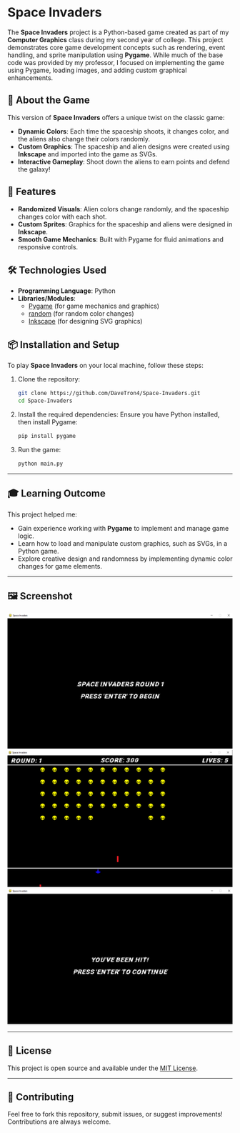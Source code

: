 # Space Invaders

The **Space Invaders** project is a Python-based game created as part of my **Computer Graphics** class during my second year of college. This project demonstrates core game development concepts such as rendering, event handling, and sprite manipulation using **Pygame**. While much of the base code was provided by my professor, I focused on implementing the game using Pygame, loading images, and adding custom graphical enhancements.

## 👾 About the Game
This version of **Space Invaders** offers a unique twist on the classic game:
- **Dynamic Colors**: Each time the spaceship shoots, it changes color, and the aliens also change their colors randomly.
- **Custom Graphics**: The spaceship and alien designs were created using **Inkscape** and imported into the game as SVGs.
- **Interactive Gameplay**: Shoot down the aliens to earn points and defend the galaxy!

## 🚀 Features
- **Randomized Visuals**: Alien colors change randomly, and the spaceship changes color with each shot.
- **Custom Sprites**: Graphics for the spaceship and aliens were designed in **Inkscape**.
- **Smooth Game Mechanics**: Built with Pygame for fluid animations and responsive controls.

## 🛠️ Technologies Used
- **Programming Language**: Python
- **Libraries/Modules**:
  - [Pygame](https://www.pygame.org/) (for game mechanics and graphics)
  - [random](https://docs.python.org/3/library/random.html) (for random color changes)
  - [Inkscape](https://inkscape.org/) (for designing SVG graphics)

## 📦 Installation and Setup
To play **Space Invaders** on your local machine, follow these steps:

1. Clone the repository:
   ```bash
   git clone https://github.com/DaveTron4/Space-Invaders.git
   cd Space-Invaders
   ```

2. Install the required dependencies: Ensure you have Python installed, then install Pygame:

    ```bash
    pip install pygame
    ```

3. Run the game:

    ```bash
    python main.py
    ```

---

## 🎓 Learning Outcome

This project helped me:

- Gain experience working with **Pygame** to implement and manage game logic.
- Learn how to load and manipulate custom graphics, such as SVGs, in a Python game.
- Explore creative design and randomness by implementing dynamic color changes for game elements.

---

## 🖼️ Screenshot

![alt text](assets/image.png)
![alt text](assets/image-1.png)
![alt text](assets/image-2.png)

---

## 📜 License

This project is open source and available under the [MIT License](LICENSE).

---

## 🤝 Contributing

Feel free to fork this repository, submit issues, or suggest improvements! Contributions are always welcome.